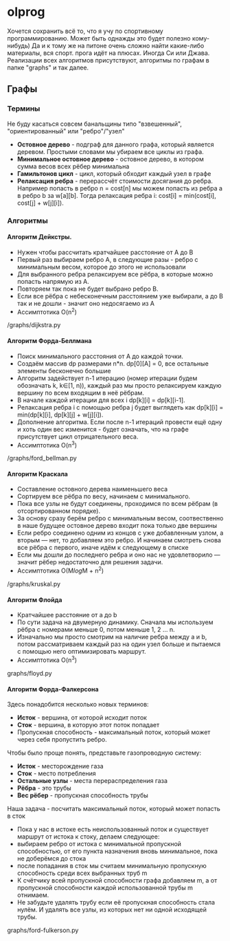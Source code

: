 # olprog

Хочется сохранить всё то, что я учу по спортивному программированию. Может быть однажды это будет полезно кому-нибудь)
Да и к тому же на питоне очень сложно найти какие-либо материалы, вся спорт. прога идёт на плюсах. Иногда Си или Джава.
Реализации всех алгоритмов присутствуют, алгоритмы по графам в папке "graphs" и так далее.

## Графы

### Термины
Не буду касаться совсем банальщины типо "взвешенный", "ориентированный" или "ребро"/"узел"

- <b>Остовное дерево</b> - подграф для данного графа, который является деревом. Простыми словами мы убираем все циклы из графа.
- <b>Минимальное остовное дерево</b> - остовное дерево, в котором сумма весов всех рёбер минимальна
- <b>Гамильтонов цикл</b> - цикл, который обходит каждый узел в графе
- <b>Релаксация ребра</b> - перерассчёт стоимости досягания до ребра. Например попасть в ребро n = cost[n] мы можем попасть из ребра a в ребро b за w[a][b]. Тогда релаксация ребра i: cost[i] = min(cost[i], cost[j] + w[j][i]).

### Алгоритмы

#### Алгоритм Дейкстры. 
- Нужен чтобы рассчитать кратчайшее расстояние от A до B
- Первый раз выбираем ребро A, в следующие разы - ребро с минимальным весом, которое до этого не использовали
- Для выбранного ребра релаксируем все рёбра, в которые можно попасть напрямую из A.
- Повторяем так пока не будет выбрано ребро B.
- Если все рёбра с небесконечным расстоянием уже выбирали, а до B так и не дошли - значит оно недосягаемо из A
- Ассимптотика O(n<sup>2</sup>)

/graphs/dijkstra.py

#### Алгоритм Форда-Беллмана
- Поиск минимального расстояния от A до каждой точки.
- Создаём массив dp размерами n*n. dp[0][A] = 0, все остальные элементы бесконечно большие
- Алгоритм задействует n-1 итерацию (номер итерации будем обозначать k, k∈[1, n)), каждый раз мы просто релаксируем каждую вершину по всем входящим в неё рёбрам.
- В начале каждой итерации для всех i dp[k][i] = dp[k][i-1]. 
- Релаксация ребра i с помощью ребра j будет выглядеть как dp[k][i] = min(dp[k][i], dp[k][j] + w[j][i]).
- Дополнение алгоритма. Если после n-1 итераций провести ещё одну и хоть один вес изменится - будет означать, что на графе присутствует цикл отрицательного веса.
- Ассимптотика O(n<sup>3</sup>)

/graphs/ford_bellman.py

#### Алгоритм Краскала
- Составление остовного дерева наименьшего веса
- Сортируем все рёбра по весу, начинаем с минимального.
- Пока все узлы не будут соединены, проходимся по всем рёбрам (в отсортированном порядке).
- За основу сразу берём ребро с минимальным весом, соотвественно в наше будущее остовное дерево входит пока только две вершины
- Если ребро соединено одним из концов с уже добавленным узлом, а вторым — нет, то добавляем это ребро. И начинаем смотреть снова все рёбра с первого, иначе идём к следующему в списке
- Если мы дошли до последнего ребра и оно нас не удовлетворило — значит рёбер недостаточно для решения задачи.
- Ассимптотика O(M<i>log</i>M + n<sup>2</sup>)

/graphs/kruskal.py

#### Алгоритм Флойда
- Кратчайшее расстояние от a до b
- По сути задача на двумерную динамику. Сначала мы используем рёбра с номерами меньше 0, потом меньше 1, 2 ... n.
- Изначально мы просто смотрим на наличие ребра между a и b, потом рассматриваем каждый раз на один узел больше и пытаемся с помощью него оптимизировать маршрут.
- Ассимптотика O(n<sup>3</sup>)

graphs/floyd.py

#### Алгоритм Форда-Фалкерсона

Здесь понадобится несколько новых терминов:
- <b>Исток</b> - вершина, от которой исходит поток
- <b>Сток</b> - вершина, в которую этот поток попадает
- Пропускная способность - максимальный поток, который может через себя пропустить ребро.

Чтобы было проще понять, представьте газопроводную систему:
- <b>Исток</b> - месторождение газа
- <b>Сток</b> - место потребления
- <b>Остальные узлы</b> - места перераспределения газа
- <b>Рёбра</b> - это трубы
- <b>Вес рёбер</b> - пропускная способность трубы
  
Наша задача - посчитать максимальный поток, который может попасть в сток
- Пока у нас в истоке есть неиспользованный поток и существует маршрут от истока к стоку, делаем следующее:
-   выбираем ребро от истока с минимальной пропускной способностью, от его пункта назначения вновь минимальное, пока не доберёмся до стока
-   после попадания в сток мы считаем минимальную пропускную способность среди всех выбранных труб m
-   К счётчику всей пропускной способности графа добавляем m, а от пропускной способности каждой использованной трубы m отнимаем.
-   Не забудьте удалять трубу если её пропускная способность стала нулём. И удалять все узлы, из которых нет ни одной исходящей трубы.

graphs/ford-fulkerson.py
